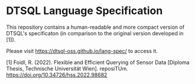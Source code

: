 # DTSQL Language Specification

This repository contains a human-readable and more compact version of DTSQL's specificaton (in comparison to the original version developed in [1]).

Please visit https://dtsql-oss.github.io/lang-spec/ to access it.

[1] Foidl, R. (2022). Flexible and Efficient Querying of Sensor Data [Diploma Thesis, Technische Universität Wien]. reposiTUm. https://doi.org/10.34726/hss.2022.98682
